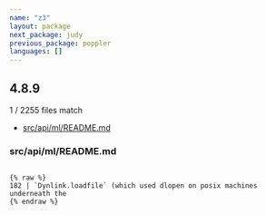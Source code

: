 ```yaml
---
name: "z3"
layout: package
next_package: judy
previous_package: poppler
languages: []
---
```

## 4.8.9
1 / 2255 files match

 - [src/api/ml/README.md](#srcapimlreadmemd)

### src/api/ml/README.md

```

{% raw %}
182 | `Dynlink.loadfile` (which used dlopen on posix machines underneath the
{% endraw %}

```